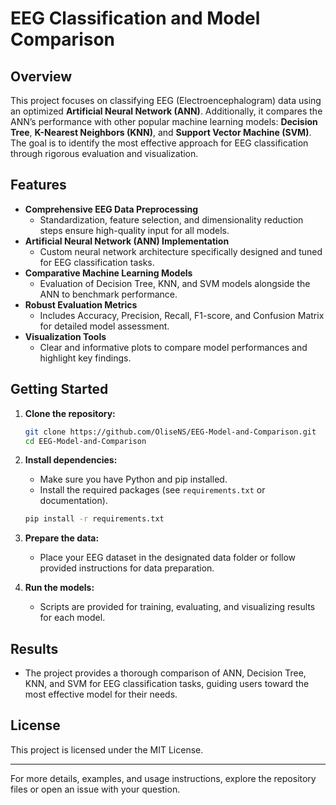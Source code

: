 # EEG Classification and Model Comparison

## Overview

This project focuses on classifying EEG (Electroencephalogram) data using an optimized **Artificial Neural Network (ANN)**. Additionally, it compares the ANN’s performance with other popular machine learning models: **Decision Tree**, **K-Nearest Neighbors (KNN)**, and **Support Vector Machine (SVM)**. The goal is to identify the most effective approach for EEG classification through rigorous evaluation and visualization.

## Features

- **Comprehensive EEG Data Preprocessing**
  - Standardization, feature selection, and dimensionality reduction steps ensure high-quality input for all models.
- **Artificial Neural Network (ANN) Implementation**
  - Custom neural network architecture specifically designed and tuned for EEG classification tasks.
- **Comparative Machine Learning Models**
  - Evaluation of Decision Tree, KNN, and SVM models alongside the ANN to benchmark performance.
- **Robust Evaluation Metrics**
  - Includes Accuracy, Precision, Recall, F1-score, and Confusion Matrix for detailed model assessment.
- **Visualization Tools**
  - Clear and informative plots to compare model performances and highlight key findings.

## Getting Started

1. **Clone the repository:**
   ```bash
   git clone https://github.com/OliseNS/EEG-Model-and-Comparison.git
   cd EEG-Model-and-Comparison
   ```

2. **Install dependencies:**
   - Make sure you have Python and pip installed.
   - Install the required packages (see `requirements.txt` or documentation).

   ```bash
   pip install -r requirements.txt
   ```

3. **Prepare the data:**
   - Place your EEG dataset in the designated data folder or follow provided instructions for data preparation.

4. **Run the models:**
   - Scripts are provided for training, evaluating, and visualizing results for each model.


## Results

- The project provides a thorough comparison of ANN, Decision Tree, KNN, and SVM for EEG classification tasks, guiding users toward the most effective model for their needs.


## License

This project is licensed under the MIT License.

---

For more details, examples, and usage instructions, explore the repository files or open an issue with your question.
